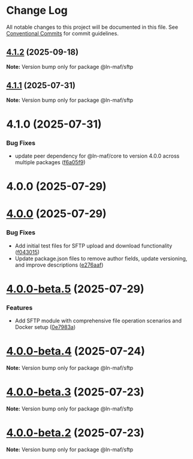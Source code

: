 # Change Log

All notable changes to this project will be documented in this file.
See [Conventional Commits](https://conventionalcommits.org) for commit guidelines.

## [4.1.2](https://github.com/hpcc-systems/MAF/compare/@ln-maf/sftp@4.1.1...@ln-maf/sftp@4.1.2) (2025-09-18)

**Note:** Version bump only for package @ln-maf/sftp





## [4.1.1](https://github.com/hpcc-systems/MAF/compare/@ln-maf/sftp@4.1.0...@ln-maf/sftp@4.1.1) (2025-07-31)

**Note:** Version bump only for package @ln-maf/sftp





# 4.1.0 (2025-07-31)


### Bug Fixes

* update peer dependency for @ln-maf/core to version 4.0.0 across multiple packages ([f6a05f9](https://github.com/hpcc-systems/MAF/commit/f6a05f91ed564be6ba3874a3c9ad89cd4c58f6dc))



# 4.0.0 (2025-07-29)





# [4.0.0](https://github.com/hpcc-systems/MAF/compare/@ln-maf/sftp@4.0.0-beta.5...@ln-maf/sftp@4.0.0) (2025-07-29)


### Bug Fixes

* Add initial test files for SFTP upload and download functionality ([f043015](https://github.com/hpcc-systems/MAF/commit/f043015e86ba45e7347e352aae4b3f2da5ffd556))
* Update package.json files to remove author fields, update versioning, and improve descriptions ([e276aaf](https://github.com/hpcc-systems/MAF/commit/e276aaf6c53bd1edb83193f148261070bc292277))





# [4.0.0-beta.5](https://github.com/hpcc-systems/MAF/compare/@ln-maf/sftp@4.0.0-beta.4...@ln-maf/sftp@4.0.0-beta.5) (2025-07-29)


### Features

* Add SFTP module with comprehensive file operation scenarios and Docker setup ([0e7983a](https://github.com/hpcc-systems/MAF/commit/0e7983a0011907723f5b0ffbb00e31e590e3e62a))





# [4.0.0-beta.4](https://github.com/hpcc-systems/MAF/compare/@ln-maf/sftp@4.0.0-beta.3...@ln-maf/sftp@4.0.0-beta.4) (2025-07-24)

**Note:** Version bump only for package @ln-maf/sftp





# [4.0.0-beta.3](https://github.com/hpcc-systems/MAF/compare/@ln-maf/sftp@4.0.0-beta.2...@ln-maf/sftp@4.0.0-beta.3) (2025-07-23)

**Note:** Version bump only for package @ln-maf/sftp





# [4.0.0-beta.2](https://github.com/hpcc-systems/MAF/compare/@ln-maf/sftp@4.0.0-beta.1...@ln-maf/sftp@4.0.0-beta.2) (2025-07-23)

**Note:** Version bump only for package @ln-maf/sftp
